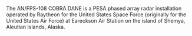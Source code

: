 The AN/FPS-108 COBRA DANE is a PESA phased array radar installation operated by Raytheon for the United States Space Force (originally for the United States Air Force) at Eareckson Air Station on the island of Shemya, Aleutian Islands, Alaska.